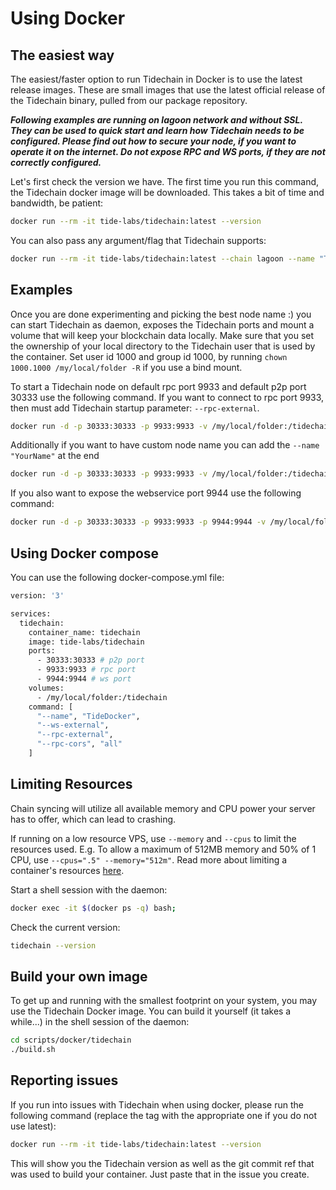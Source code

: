 # Using Docker

## The easiest way

The easiest/faster option to run Tidechain in Docker is to use the latest release images.
These are small images that use the latest official release of the Tidechain binary, pulled from our package repository.

**_Following examples are running on lagoon network and without SSL. They can be used to quick start and learn how Tidechain needs to be configured. Please find out how to secure your node, if you want to operate it on the internet. Do not expose RPC and WS ports, if they are not correctly configured._**

Let's first check the version we have. The first time you run this command, the Tidechain docker image will be downloaded.
This takes a bit of time and bandwidth, be patient:

```bash
docker run --rm -it tide-labs/tidechain:latest --version
```

You can also pass any argument/flag that Tidechain supports:

```bash
docker run --rm -it tide-labs/tidechain:latest --chain lagoon --name "TideDocker"
```

## Examples

Once you are done experimenting and picking the best node name :) you can start Tidechain as daemon, exposes the Tidechain ports and mount a volume that will keep your blockchain data locally. Make sure that you set the ownership of your local directory to the Tidechain user that is used by the container. Set user id 1000 and group id 1000, by running `chown 1000.1000 /my/local/folder -R` if you use a bind mount.

To start a Tidechain node on default rpc port 9933 and default p2p port 30333 use the following command.
If you want to connect to rpc port 9933, then must add Tidechain startup parameter: `--rpc-external`.

```bash
docker run -d -p 30333:30333 -p 9933:9933 -v /my/local/folder:/tidechain tide-labs/tidechain:latest --chain lagoon --rpc-external --rpc-cors all
```

Additionally if you want to have custom node name you can add the `--name "YourName"` at the end

```bash
docker run -d -p 30333:30333 -p 9933:9933 -v /my/local/folder:/tidechain tide-labs/tidechain:latest --chain lagoon --rpc-external --rpc-cors all --name "TideDocker"
```

If you also want to expose the webservice port 9944 use the following command:

```bash
docker run -d -p 30333:30333 -p 9933:9933 -p 9944:9944 -v /my/local/folder:/tidechain tide-labs/tidechain:latest --chain lagoon --ws-external --rpc-external --rpc-cors all --name "TideDocker"
```

## Using Docker compose

You can use the following docker-compose.yml file:

```bash
version: '3'

services:
  tidechain:
    container_name: tidechain
    image: tide-labs/tidechain
    ports:
      - 30333:30333 # p2p port
      - 9933:9933 # rpc port
      - 9944:9944 # ws port
    volumes:
      - /my/local/folder:/tidechain
    command: [
      "--name", "TideDocker",
      "--ws-external",
      "--rpc-external",
      "--rpc-cors", "all"
    ]
```

## Limiting Resources

Chain syncing will utilize all available memory and CPU power your server has to offer, which can lead to crashing.

If running on a low resource VPS, use `--memory` and `--cpus` to limit the resources used. E.g. To allow a maximum of 512MB memory and 50% of 1 CPU, use `--cpus=".5" --memory="512m"`. Read more about limiting a container's resources [here](https://docs.docker.com/config/containers/resource_constraints).

Start a shell session with the daemon:

```bash
docker exec -it $(docker ps -q) bash;
```

Check the current version:

```bash
tidechain --version
```

## Build your own image

To get up and running with the smallest footprint on your system, you may use the Tidechain Docker image.
You can build it yourself (it takes a while...) in the shell session of the daemon:

```bash
cd scripts/docker/tidechain
./build.sh
```

## Reporting issues

If you run into issues with Tidechain when using docker, please run the following command
(replace the tag with the appropriate one if you do not use latest):

```bash
docker run --rm -it tide-labs/tidechain:latest --version
```

This will show you the Tidechain version as well as the git commit ref that was used to build your container.
Just paste that in the issue you create.
